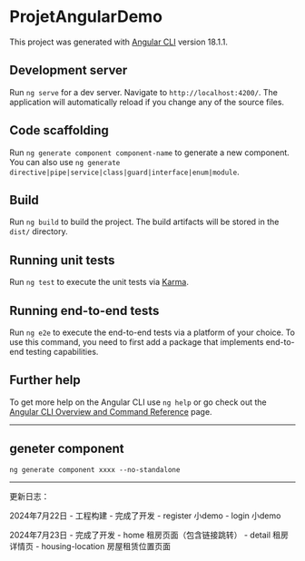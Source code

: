 # ProjetAngularDemo

This project was generated with [Angular CLI](https://github.com/angular/angular-cli) version 18.1.1.

## Development server

Run `ng serve` for a dev server. Navigate to `http://localhost:4200/`. The application will automatically reload if you change any of the source files.

## Code scaffolding

Run `ng generate component component-name` to generate a new component. You can also use `ng generate directive|pipe|service|class|guard|interface|enum|module`.

## Build

Run `ng build` to build the project. The build artifacts will be stored in the `dist/` directory.

## Running unit tests

Run `ng test` to execute the unit tests via [Karma](https://karma-runner.github.io).

## Running end-to-end tests

Run `ng e2e` to execute the end-to-end tests via a platform of your choice. To use this command, you need to first add a package that implements end-to-end testing capabilities.

## Further help

To get more help on the Angular CLI use `ng help` or go check out the [Angular CLI Overview and Command Reference](https://angular.dev/tools/cli) page.

---

## geneter component

`ng generate component xxxx --no-standalone`

---

更新日志：

2024年7月22日 
    - 工程构建
    - 完成了开发
      - register 小demo
      - login 小demo
    

2024年7月23日
    - 完成了开发
      - home 租房页面（包含链接跳转）
      - detail 租房详情页
      - housing-location 房屋租赁位置页面